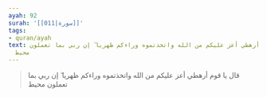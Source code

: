 ```yaml
---
ayah: 92
surah: '[[011|سورة]]'
tags:
- quran/ayah
text: قال يا قوم أرهطي أعز عليكم من الله واتخذتموه وراءكم ظهريا ۖ إن ربي بما تعملون
  محيط
---
```

> قال يا قوم أرهطي أعز عليكم من الله واتخذتموه وراءكم ظهريا ۖ إن ربي بما تعملون محيط

